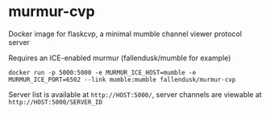 # murmur-cvp
Docker image for flaskcvp, a minimal mumble channel viewer protocol server 

Requires an ICE-enabled murmur (fallendusk/mumble for example)

`docker run -p 5000:5000 -e MURMUR_ICE_HOST=mumble -e MURMUR_ICE_PORT=6502 --link mumble:mumble fallendusk/murmur-cvp`

Server list is available at `http://HOST:5000/`, server channels are viewable at `http://HOST:5000/SERVER_ID`
